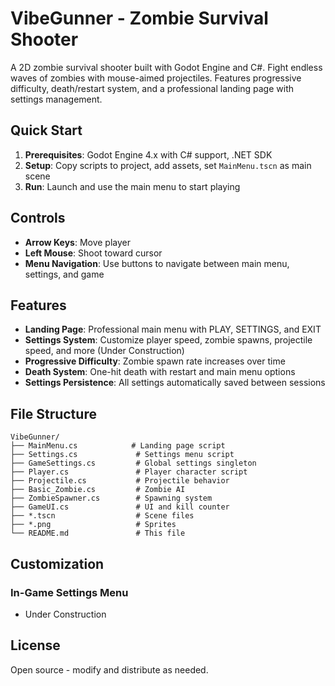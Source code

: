 # VibeGunner - Zombie Survival Shooter

A 2D zombie survival shooter built with Godot Engine and C#. Fight endless waves of zombies with mouse-aimed projectiles. Features progressive difficulty, death/restart system, and a professional landing page with settings management.

## Quick Start

1. **Prerequisites**: Godot Engine 4.x with C# support, .NET SDK
2. **Setup**: Copy scripts to project, add assets, set `MainMenu.tscn` as main scene
3. **Run**: Launch and use the main menu to start playing

## Controls

- **Arrow Keys**: Move player
- **Left Mouse**: Shoot toward cursor
- **Menu Navigation**: Use buttons to navigate between main menu, settings, and game

## Features

- **Landing Page**: Professional main menu with PLAY, SETTINGS, and EXIT
- **Settings System**: Customize player speed, zombie spawns, projectile speed, and more (Under Construction)
- **Progressive Difficulty**: Zombie spawn rate increases over time
- **Death System**: One-hit death with restart and main menu options
- **Settings Persistence**: All settings automatically saved between sessions

## File Structure

```
VibeGunner/
├── MainMenu.cs            # Landing page script
├── Settings.cs             # Settings menu script  
├── GameSettings.cs         # Global settings singleton
├── Player.cs               # Player character script
├── Projectile.cs           # Projectile behavior
├── Basic_Zombie.cs         # Zombie AI
├── ZombieSpawner.cs        # Spawning system
├── GameUI.cs               # UI and kill counter
├── *.tscn                  # Scene files
├── *.png                   # Sprites
└── README.md               # This file
```

## Customization

### In-Game Settings Menu
- Under Construction

## License

Open source - modify and distribute as needed. 